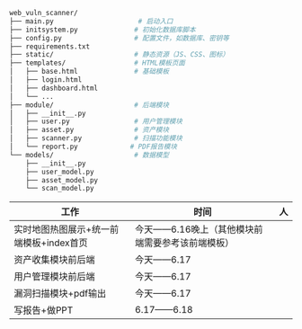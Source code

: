 ```bash
web_vuln_scanner/
├── main.py                     # 启动入口
├── initsystem.py              # 初始化数据库脚本
├── config.py                  # 配置文件，如数据库、密钥等
├── requirements.txt
├── static/                    # 静态资源（JS、CSS、图标）
├── templates/                 # HTML模板页面
│   ├── base.html              # 基础模板
│   ├── login.html
│   ├── dashboard.html
│   └── ...
├── module/                    # 后端模块
│   ├── __init__.py
│   ├── user.py                # 用户管理模块
│   ├── asset.py               # 资产模块
│   ├── scanner.py             # 扫描功能模块
│   └── report.py             # PDF报告模块
└── models/                    # 数据模型
    ├── __init__.py
    ├── user_model.py
    ├── asset_model.py
    └── scan_model.py

```



| 工作                                    | 时间                                             | 人   |
| --------------------------------------- | ------------------------------------------------ | ---- |
| 实时地图热图展示+统一前端模板+index首页 | 今天——6.16晚上（其他模块前端需要参考该前端模板） |      |
| 资产收集模块前后端                      | 今天——6.17                                       |      |
| 用户管理模块前后端                      | 今天——6.17                                       |      |
| 漏洞扫描模块+pdf输出                    | 今天——6.17                                       |      |
| 写报告+做PPT                            | 6.17——6.18                                       |      |

